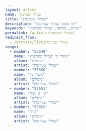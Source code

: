 ```yaml
---
layout: artist
name: שמילי שטיינמץ
title: "שמילי שטיינמץ"
description: "דף האמן שמילי שטיינמץ"
keywords: "שירים, מוזיקה, שמילי שטיינמץ"
permalink: /artists/שמילי-שטיינמץ/
redirect_from:
  - /artists/list/שמילי שטיינמץ
songs:
  - number: "55649"
    name: "אשרי מי שמילי שטיינמץ"
    album: "סינגלים"
    artist: "שמילי שטיינמץ"
  - number: "55650"
    name: "אשרי מי"
    album: "סינגלים"
    artist: "שמילי שטיינמץ"
  - number: "55651"
    name: "מי בן שיח"
    album: "סינגלים"
    artist: "שמילי שטיינמץ"
  - number: "55652"
    name: "נודה"
    album: "סינגלים"
    artist: "שמילי שטיינמץ"
---
```

